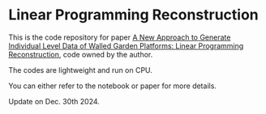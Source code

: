 # Linear Programming Reconstruction

This is the code repository for paper [A New Approach to Generate Individual Level Data of Walled Garden Platforms: Linear Programming Reconstruction](https://openreview.net/pdf?id=VVYnNKUzdH), code owned by the author.

The codes are lightweight and run on CPU.

You can either refer to the notebook or paper for more details.

Update on Dec. 30th 2024.
